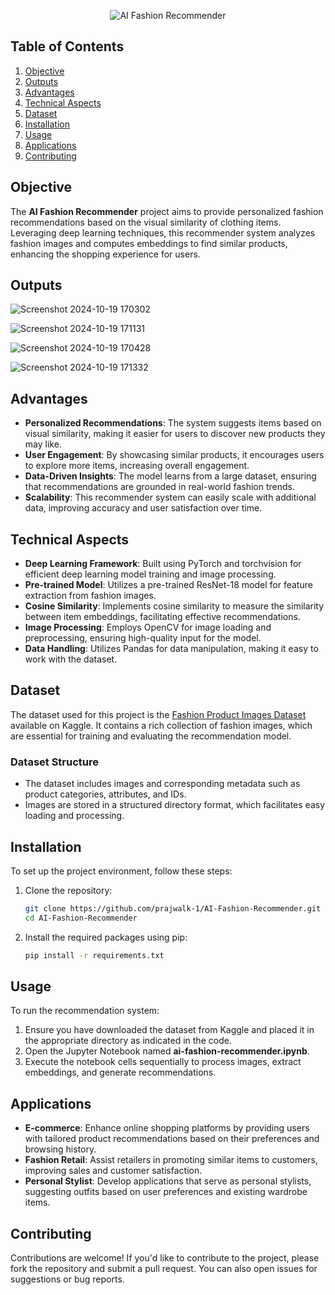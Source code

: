 <div align="center">

![AI Fashion Recommender](https://github.com/user-attachments/assets/48c283eb-b162-4cfe-ae09-6861cee7733d)

</div>

## Table of Contents

1. [Objective](#objective)
2. [Outputs](#outputs)
3. [Advantages](#advantages)
4. [Technical Aspects](#technical-aspects)
5. [Dataset](#dataset)
6. [Installation](#installation)
7. [Usage](#usage)
8. [Applications](#applications)
9. [Contributing](#contributing)

## Objective

The **AI Fashion Recommender** project aims to provide personalized fashion recommendations based on the visual similarity of clothing items. Leveraging deep learning techniques, this recommender system analyzes fashion images and computes embeddings to find similar products, enhancing the shopping experience for users.

## Outputs
 
![Screenshot 2024-10-19 170302](https://github.com/user-attachments/assets/a9a3fb73-aa6b-4f06-8a34-3f8eaf3849e7)

![Screenshot 2024-10-19 171131](https://github.com/user-attachments/assets/afd5131c-7aef-4bef-8c86-1635732618dc)

![Screenshot 2024-10-19 170428](https://github.com/user-attachments/assets/e0723563-e629-4445-a4d9-7ad67cb7afad)

![Screenshot 2024-10-19 171332](https://github.com/user-attachments/assets/f67ab780-2872-4471-997e-fca82a6657ca)


## Advantages

- **Personalized Recommendations**: The system suggests items based on visual similarity, making it easier for users to discover new products they may like.
- **User Engagement**: By showcasing similar products, it encourages users to explore more items, increasing overall engagement.
- **Data-Driven Insights**: The model learns from a large dataset, ensuring that recommendations are grounded in real-world fashion trends.
- **Scalability**: This recommender system can easily scale with additional data, improving accuracy and user satisfaction over time.

## Technical Aspects

- **Deep Learning Framework**: Built using PyTorch and torchvision for efficient deep learning model training and image processing.
- **Pre-trained Model**: Utilizes a pre-trained ResNet-18 model for feature extraction from fashion images.
- **Cosine Similarity**: Implements cosine similarity to measure the similarity between item embeddings, facilitating effective recommendations.
- **Image Processing**: Employs OpenCV for image loading and preprocessing, ensuring high-quality input for the model.
- **Data Handling**: Utilizes Pandas for data manipulation, making it easy to work with the dataset.

## Dataset

The dataset used for this project is the [Fashion Product Images Dataset](https://www.kaggle.com/datasets/paramaggarwal/fashion-product-images-dataset/data) available on Kaggle. It contains a rich collection of fashion images, which are essential for training and evaluating the recommendation model.

### Dataset Structure

- The dataset includes images and corresponding metadata such as product categories, attributes, and IDs.
- Images are stored in a structured directory format, which facilitates easy loading and processing.

## Installation

To set up the project environment, follow these steps:

1. Clone the repository:

   ```bash
   git clone https://github.com/prajwalk-1/AI-Fashion-Recommender.git
   cd AI-Fashion-Recommender
   ```

2. Install the required packages using pip:

   ```bash
   pip install -r requirements.txt
   ```

## Usage

To run the recommendation system:

1. Ensure you have downloaded the dataset from Kaggle and placed it in the appropriate directory as indicated in the code.
2. Open the Jupyter Notebook named **ai-fashion-recommender.ipynb**.
3. Execute the notebook cells sequentially to process images, extract embeddings, and generate recommendations.

## Applications

- **E-commerce**: Enhance online shopping platforms by providing users with tailored product recommendations based on their preferences and browsing history.
- **Fashion Retail**: Assist retailers in promoting similar items to customers, improving sales and customer satisfaction.
- **Personal Stylist**: Develop applications that serve as personal stylists, suggesting outfits based on user preferences and existing wardrobe items.

## Contributing

Contributions are welcome! If you'd like to contribute to the project, please fork the repository and submit a pull request. You can also open issues for suggestions or bug reports.

